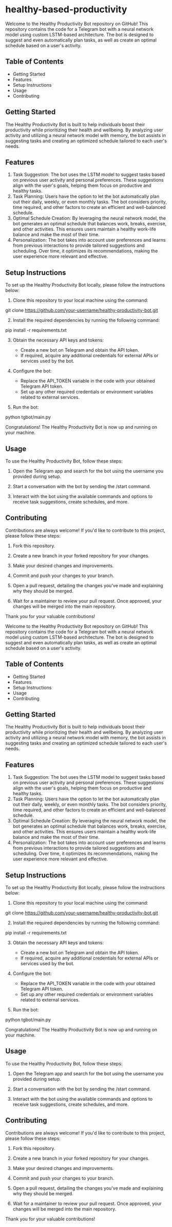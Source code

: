 # healthy-based-productivity

Welcome to the Healthy Productivity Bot repository on GitHub! This repository contains the code for a Telegram bot with a neural network model using custom LSTM-based architecture. The bot is designed to suggest and even automatically plan tasks, as well as create an optimal schedule based on a user's activity.

## Table of Contents

- Getting Started
- Features
- Setup Instructions
- Usage
- Contributing

## Getting Started

The Healthy Productivity Bot is built to help individuals boost their productivity while prioritizing their health and wellbeing. By analyzing user activity and utilizing a neural network model with memory, the bot assists in suggesting tasks and creating an optimized schedule tailored to each user's needs.

## Features

1. Task Suggestion: The bot uses the LSTM model to suggest tasks based on previous user activity and personal preferences. These suggestions align with the user's goals, helping them focus on productive and healthy tasks.
2. Task Planning: Users have the option to let the bot automatically plan out their daily, weekly, or even monthly tasks. The bot considers priority, time required, and other factors to create an efficient and well-balanced schedule.
3. Optimal Schedule Creation: By leveraging the neural network model, the bot generates an optimal schedule that balances work, breaks, exercise, and other activities. This ensures users maintain a healthy work-life balance and make the most of their time.
4. Personalization: The bot takes into account user preferences and learns from previous interactions to provide tailored suggestions and scheduling. Over time, it optimizes its recommendations, making the user experience more relevant and effective.

## Setup Instructions

To set up the Healthy Productivity Bot locally, please follow the instructions below:

1. Clone this repository to your local machine using the command:

git clone https://github.com/your-username/healthy-productivity-bot.git


2. Install the required dependencies by running the following command:

pip install -r requirements.txt


3. Obtain the necessary API keys and tokens:

   - Create a new bot on Telegram and obtain the API token.
   - If required, acquire any additional credentials for external APIs or services used by the bot.

4. Configure the bot:

   - Replace the API_TOKEN variable in the code with your obtained Telegram API token.
   - Set up any other required credentials or environment variables related to external services.

5. Run the bot:

python tgbot/main.py


Congratulations! The Healthy Productivity Bot is now up and running on your machine.

## Usage

To use the Healthy Productivity Bot, follow these steps:

1. Open the Telegram app and search for the bot using the username you provided during setup.

2. Start a conversation with the bot by sending the /start command.

3. Interact with the bot using the available commands and options to receive task suggestions, create schedules, and more.

## Contributing

Contributions are always welcome! If you'd like to contribute to this project, please follow these steps:

1. Fork this repository.

2. Create a new branch in your forked repository for your changes.

3. Make your desired changes and improvements.

4. Commit and push your changes to your branch.

5. Open a pull request, detailing the changes you've made and explaining why they should be merged.

6. Wait for a maintainer to review your pull request. Once approved, your changes will be merged into the main repository.

Thank you for your valuable contributions!

Welcome to the Healthy Productivity Bot repository on GitHub! This repository contains the code for a Telegram bot with a neural network model using custom LSTM-based architecture. The bot is designed to suggest and even automatically plan tasks, as well as create an optimal schedule based on a user's activity.

## Table of Contents

- Getting Started
- Features
- Setup Instructions
- Usage
- Contributing

## Getting Started

The Healthy Productivity Bot is built to help individuals boost their productivity while prioritizing their health and wellbeing. By analyzing user activity and utilizing a neural network model with memory, the bot assists in suggesting tasks and creating an optimized schedule tailored to each user's needs.

## Features

1. Task Suggestion: The bot uses the LSTM model to suggest tasks based on previous user activity and personal preferences. These suggestions align with the user's goals, helping them focus on productive and healthy tasks.
2. Task Planning: Users have the option to let the bot automatically plan out their daily, weekly, or even monthly tasks. The bot considers priority, time required, and other factors to create an efficient and well-balanced schedule.
3. Optimal Schedule Creation: By leveraging the neural network model, the bot generates an optimal schedule that balances work, breaks, exercise, and other activities. This ensures users maintain a healthy work-life balance and make the most of their time.
4. Personalization: The bot takes into account user preferences and learns from previous interactions to provide tailored suggestions and scheduling. Over time, it optimizes its recommendations, making the user experience more relevant and effective.

## Setup Instructions

To set up the Healthy Productivity Bot locally, please follow the instructions below:

1. Clone this repository to your local machine using the command:

git clone https://github.com/your-username/healthy-productivity-bot.git


2. Install the required dependencies by running the following command:

pip install -r requirements.txt


3. Obtain the necessary API keys and tokens:

   - Create a new bot on Telegram and obtain the API token.
   - If required, acquire any additional credentials for external APIs or services used by the bot.

4. Configure the bot:

   - Replace the API_TOKEN variable in the code with your obtained Telegram API token.
   - Set up any other required credentials or environment variables related to external services.

5. Run the bot:

python tgbot/main.py


Congratulations! The Healthy Productivity Bot is now up and running on your machine.

## Usage

To use the Healthy Productivity Bot, follow these steps:

1. Open the Telegram app and search for the bot using the username you provided during setup.

2. Start a conversation with the bot by sending the /start command.

3. Interact with the bot using the available commands and options to receive task suggestions, create schedules, and more.

## Contributing

Contributions are always welcome! If you'd like to contribute to this project, please follow these steps:

1. Fork this repository.

2. Create a new branch in your forked repository for your changes.

3. Make your desired changes and improvements.

4. Commit and push your changes to your branch.

5. Open a pull request, detailing the changes you've made and explaining why they should be merged.

6. Wait for a maintainer to review your pull request. Once approved, your changes will be merged into the main repository.

Thank you for your valuable contributions!